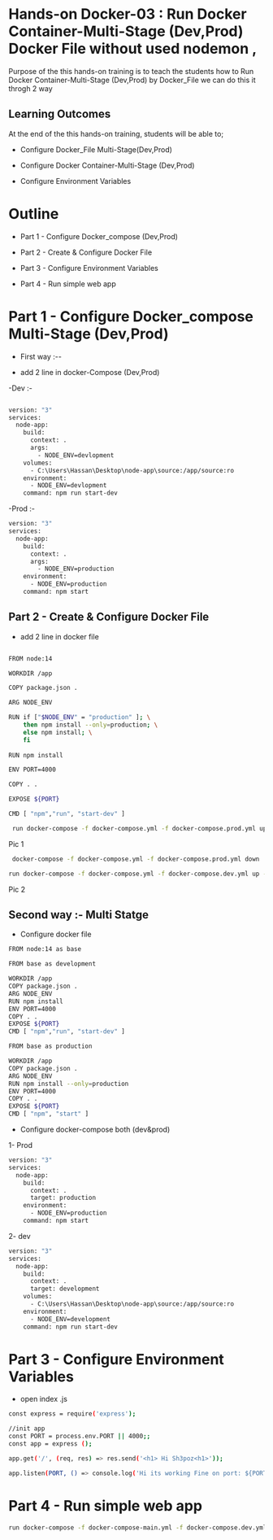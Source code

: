 # Hands-on Docker-03 : Run Docker Container-Multi-Stage (Dev,Prod) Docker File without used nodemon ,
Purpose of the this hands-on training is to teach the students how to Run Docker Container-Multi-Stage (Dev,Prod) by Docker_File we can do this it throgh 2 way

## Learning Outcomes

At the end of the this hands-on training, students will be able to;

- Configure Docker_File Multi-Stage(Dev,Prod)

- Configure Docker Container-Multi-Stage (Dev,Prod)

- Configure Environment  Variables

# Outline
- Part 1 - Configure Docker_compose  (Dev,Prod)

- Part 2 - Create & Configure Docker File 

- Part 3 - Configure Environment  Variables

- Part 4 - Run simple web app
 

# Part 1 - Configure Docker_compose Multi-Stage  (Dev,Prod)

- First way  :-- 

- add 2 line in docker-Compose (Dev,Prod)

-Dev :-
```bash

version: "3"
services:
  node-app:
    build: 
      context: .
      args:
        - NODE_ENV=devlopment
    volumes:
      - C:\Users\Hassan\Desktop\node-app\source:/app/source:ro
    environment:
      - NODE_ENV=devlopment 
    command: npm run start-dev
```
-Prod :-
```bash
version: "3"
services:
  node-app:
    build: 
      context: .
      args:
        - NODE_ENV=production
    environment:
      - NODE_ENV=production
    command: npm start
```
## Part 2 - Create & Configure Docker File  
- add 2 line in docker file 
```bash

FROM node:14

WORKDIR /app

COPY package.json .

ARG NODE_ENV

RUN if ["$NODE_ENV" = "production" ]; \
    then npm install --only=production; \
    else npm install; \
    fi
    
RUN npm install

ENV PORT=4000

COPY . .

EXPOSE ${PORT}

CMD [ "npm","run", "start-dev" ]

```
```bash
 run docker-compose -f docker-compose.yml -f docker-compose.prod.yml up -d --build 

```

Pic 1

```bash
 docker-compose -f docker-compose.yml -f docker-compose.prod.yml down
```



```bash
run docker-compose -f docker-compose.yml -f docker-compose.dev.yml up -d --build 
```
Pic 2



## Second way :- Multi Statge 
 - Configure docker file 
 
```bash
FROM node:14 as base

FROM base as development

WORKDIR /app
COPY package.json .
ARG NODE_ENV
RUN npm install
ENV PORT=4000
COPY . .
EXPOSE ${PORT}
CMD [ "npm","run", "start-dev" ]

FROM base as production

WORKDIR /app
COPY package.json .
ARG NODE_ENV
RUN npm install --only=production
ENV PORT=4000
COPY . .
EXPOSE ${PORT}
CMD [ "npm", "start" ]

```

- Configure docker-compose both (dev&prod)

1- Prod 

```bash
version: "3"
services:
  node-app:
    build: 
      context: .
      target: production
    environment:
      - NODE_ENV=production
    command: npm start

```
    
2- dev

```bash
version: "3"
services:
  node-app:
    build: 
      context: .
      target: development
    volumes:
      - C:\Users\Hassan\Desktop\node-app\source:/app/source:ro
    environment:
      - NODE_ENV=development 
    command: npm run start-dev

```
#  Part 3 - Configure Environment  Variables
  - open index .js 
  ```bash
  const express = require('express');

//init app
const PORT = process.env.PORT || 4000;;
const app = express (); 

app.get('/', (req, res) => res.send('<h1> Hi Sh3poz<h1>'));

app.listen(PORT, () => console.log('Hi its working Fine on port: ${PORT}'));
```
  
 # Part 4 - Run simple web app 
 ```bash 
 run docker-compose -f docker-compose-main.yml -f docker-compose.dev.yml up -d
```

